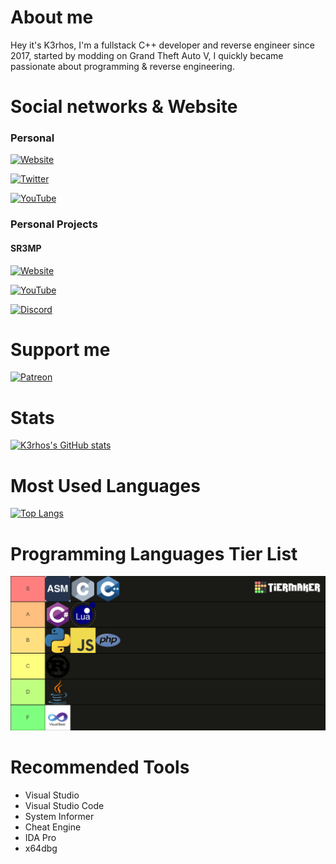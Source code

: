 # About me

Hey it's K3rhos, I'm a fullstack C++ developer and reverse engineer since 2017, started by modding on Grand Theft Auto V, I quickly became passionate about programming & reverse engineering.

# Social networks & Website

### Personal

[![Website](https://img.shields.io/badge/Website-00B6FF?style=for-the-badge&logo=google&logoColor=FFFFFF&link=https://k3rhos.me/)](https://k3rhos.me/)

[![Twitter](https://img.shields.io/badge/Twitter-000000?style=for-the-badge&logo=x&logoColor=FFFFFF&link=https://twitter.com/K3rhos)](https://twitter.com/K3rhos)

[![YouTube](https://img.shields.io/badge/YouTube-FF0000?style=for-the-badge&logo=youtube&logoColor=FFFFFF&link=https://www.youtube.com/c/K3rhos)](https://www.youtube.com/c/K3rhos)

### Personal Projects

#### SR3MP

[![Website](https://img.shields.io/badge/Website-A600FF?style=for-the-badge&logo=google&logoColor=FFFFFF&link=https://sr3mp.net)](https://sr3mp.net)

[![YouTube](https://img.shields.io/badge/YouTube-FF0000?style=for-the-badge&logo=youtube&logoColor=FFFFFF&link=https://www.youtube.com/c/K3rhos)](https://www.youtube.com/@_SR3MP)

[![Discord](https://img.shields.io/badge/Discord-7289DA?style=for-the-badge&logo=discord&logoColor=FFFFFF&link=https://discord.gg/QBQwQQbVFf)](https://discord.gg/QBQwQQbVFf)

# Support me

[![Patreon](https://img.shields.io/badge/Patreon-000000?style=for-the-badge&logo=patreon&logoColor=FFFFFF&link=https://www.patreon.com/SR3MP)](https://www.patreon.com/SR3MP)

# Stats

[![K3rhos's GitHub stats](https://github-readme-stats.vercel.app/api?username=K3rhos&show_icons=true&count_private=true&hide_title=true&hide_border=true&theme=github_dark)]([https://github.com/K3rhos/github-readme-stats](https://github-readme-stats.vercel.app/api?username=K3rhos&show_icons=true&theme=github_dark&count_private=true&hide_title=true&hide_border=true))

# Most Used Languages

[![Top Langs](https://github-readme-stats.vercel.app/api/top-langs/?username=K3rhos&layout=compact&theme=github_dark&count_private=true&hide_title=true&hide_border=true)](https://github-readme-stats.vercel.app/api/top-langs/?username=K3rhos&layout=compact&theme=github_dark&hide_title=true&hide_border=true)

# Programming Languages Tier List
<img src="programming-languages-tier-list.png"/>

# Recommended Tools

- Visual Studio
- Visual Studio Code
- System Informer
- Cheat Engine
- IDA Pro
- x64dbg
